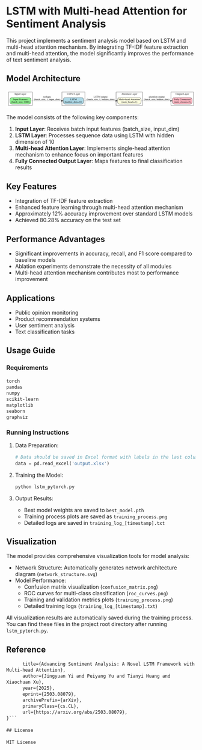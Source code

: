 # LSTM with Multi-head Attention for Sentiment Analysis

This project implements a sentiment analysis model based on LSTM and multi-head attention mechanism. By integrating TF-IDF feature extraction and multi-head attention, the model significantly improves the performance of text sentiment analysis.

## Model Architecture

![Network Structure](network_structure.svg)

The model consists of the following key components:

1. **Input Layer**: Receives batch input features (batch_size, input_dim)
2. **LSTM Layer**: Processes sequence data using LSTM with hidden dimension of 10
3. **Multi-head Attention Layer**: Implements single-head attention mechanism to enhance focus on important features
4. **Fully Connected Output Layer**: Maps features to final classification results

## Key Features

- Integration of TF-IDF feature extraction
- Enhanced feature learning through multi-head attention mechanism
- Approximately 12% accuracy improvement over standard LSTM models
- Achieved 80.28% accuracy on the test set

## Performance Advantages

- Significant improvements in accuracy, recall, and F1 score compared to baseline models
- Ablation experiments demonstrate the necessity of all modules
- Multi-head attention mechanism contributes most to performance improvement

## Applications

- Public opinion monitoring
- Product recommendation systems
- User sentiment analysis
- Text classification tasks

## Usage Guide

### Requirements

```
torch
pandas
numpy
scikit-learn
matplotlib
seaborn
graphviz
```

### Running Instructions

1. Data Preparation:
   ```python
   # Data should be saved in Excel format with labels in the last column
   data = pd.read_excel('output.xlsx')
   ```

2. Training the Model:
   ```python
   python lstm_pytorch.py
   ```

3. Output Results:
   - Best model weights are saved to `best_model.pth`
   - Training process plots are saved as `training_process.png`
   - Detailed logs are saved in `training_log_[timestamp].txt`

## Visualization

The model provides comprehensive visualization tools for model analysis:

- Network Structure: Automatically generates network architecture diagram (`network_structure.svg`)
- Model Performance: 
  - Confusion matrix visualization (`confusion_matrix.png`)
  - ROC curves for multi-class classification (`roc_curves.png`)
  - Training and validation metrics plots (`training_process.png`)
  - Detailed training logs (`training_log_[timestamp].txt`)

All visualization results are automatically saved during the training process. You can find these files in the project root directory after running `lstm_pytorch.py`.

## Reference

```@misc{yi2025advancingsentimentanalysisnovel,
      title={Advancing Sentiment Analysis: A Novel LSTM Framework with Multi-head Attention}, 
      author={Jingyuan Yi and Peiyang Yu and Tianyi Huang and Xiaochuan Xu},
      year={2025},
      eprint={2503.08079},
      archivePrefix={arXiv},
      primaryClass={cs.CL},
      url={https://arxiv.org/abs/2503.08079}, 
}```

## License

MIT License 